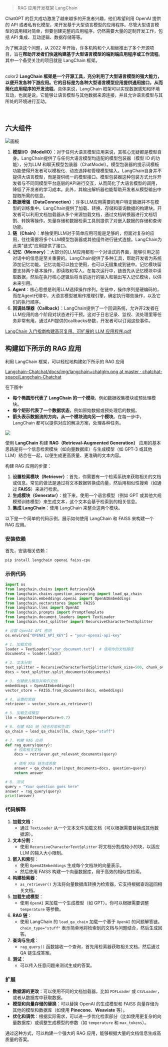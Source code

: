 > RAG 应用开发框架 LangChain
>

ChatGPT 的巨大成功激发了越来越多的开发者兴趣，他们希望利用 OpenAI 提供的 API 或者私有化模型，来开发基于大型语言模型的应用程序。尽管大型语言模型的调用相对简单，但要创建完整的应用程序，仍然需要大量的定制开发工作，包括 API 集成、互动逻辑、数据存储等等。

为了解决这个问题，从 2022 年开始，许多机构和个人相继推出了多个开源项目，旨在**帮助开发者们快速构建基于大型语言模型的端到端应用程序或工作流程**。其中一个备受关注的项目就是 LangChain 框架。

<br/>color2
**LangChain 框架是一个开源工具，充分利用了大型语言模型的强大能力，以便开发各种下游应用。它的目标是为各种大型语言模型应用提供通用接口，从而简化应用程序的开发流程**。具体来说，LangChain 框架可以实现数据感知和环境互动，也就是说，它能够让语言模型与其他数据来源连接，并且允许语言模型与其所处的环境进行互动。

<br/>

##  六大组件
![画板](https://cdn.nlark.com/yuque/0/2025/jpeg/2639475/1736750325286-fd218ed1-758b-456b-ac31-fc16cc2c96dc.jpeg)

1. **模型I/O（ModelIO）**：对于任何大语言模型应用来说，其核心无疑都是模型自身。LangChain提供了与任何大语言模型均适配的模型包装器（模型 IO 的功能），分为LLM 和聊天模型包装器（ChatModel）。模型包装器的提示词模板功能使得开发者可以模板化、动态选择和管理模型输入。LangChain自身并不提供大语言模型，而是提供统一的模型接口。模型包装器这种包装方式允许开发者与不同同模型平台底层的API进行交互，从而简化了大语言模型的调用，降低了开发者的学习成本。此外，其输出解析器也能帮助开发者从模型输出中提取所需的信息。
2. **数据增强（DataConnection）**：许多LLM应用需要的用户特定数据并不在模型的训练集中。LangChain提供了加载、转换、存储和查询数据的构建块。开发者可以利用文档加载器从多个来源加载文档，通过文档转换器进行文档切割、转换等操作。矢量存储和数据检索工具则提供了对嵌入数据的存储和查询功能。
3. **链（Chain）**：单独使用LLM对于简单应用可能是足够的，但面对复杂的应用，往往需要将多个LLM模型包装器或其他组件进行链式连接。LangChain为此类"链式"应用提供了接口。
4. **记忆（Memory）**：大部分的LLM应用都有一个对话式的界面，能够引用之前对话中的信息是至关重要的。LangChain提供了多种工具，帮助开发者为系统添加记忆功能。记忆功能可以独立使用，也可以无缝集成到链中。记忆模块留要支持两个基本操作，即读取和写人。在每次运行中，链首先从记忆模块中读取数据，然后在执行核心逻辑后将当前运行的输入和输出写入记忆模块，以供未来引用。
5. **Agent**：核心思想是利用LLM选择操作序列。在链中，操作序列是硬编码的，而在Agent代理中，大语言模型被用作推理引擎，确定执行哪些操作，以及它们的执行顺序。
6. **回调处理器（Callback）**：LangChain提供了一个回调系统，允许开2发者在LLM应用的各个阶段对状态进行干预。这对于日志记录、监视、流处理里等任务非常有用。通过API提供的callbacks参数，开发者可以订阅这些事件。

[LangChain 入门指南构建高可复用、可扩展的 LLM 应用程序.pdf](https://www.yuque.com/attachments/yuque/0/2025/pdf/2639475/1736750359515-3826c97f-a59e-4589-9b4a-a5588e4ea58a.pdf)

## 构建如下所示的 RAG 应用
利用 LangChain 框架，可以轻松地构建如下所示的 RAG 应用

[Langchain-Chatchat/docs/img/langchain+chatglm.png at master · chatchat-space/Langchain-Chatchat](https://github.com/chatchat-space/Langchain-Chatchat/blob/master/docs/img/langchain%2Bchatglm.png)

在下图中

+ **每个椭圆形代表了 LangChain 的一个模块**，例如数据收集模块或预处理模块。
+ **每个矩形代表了一个数据状态**，例如原始数据或预处理后的数据。
+ **箭头表示数据流的方向，从一个模块流向另一个模块**。在每一步中，LangChain 都可以提供对应的解决方案，处理各种任务。

![](https://cdn.nlark.com/yuque/0/2025/png/2639475/1736750014300-6a532cea-71bc-4e3d-ba62-d4d917fa2ee4.png)

使用 **LangChain** 构建 **RAG（Retrieval-Augmented Generation）** 应用的基本思路是将一个信息检索模块（如向量数据库）与生成模型（如 GPT-3 或其他 LLM）结合在一起，以便生成更高质量、更准确的文本内容。



构建 RAG 应用的步骤：

1. **设置检索模块（Retriever）**：首先，你需要有一个检索系统来获取相关的文档或信息。常见的做法是通过将文本数据转换成向量，然后用相似性搜索（如通过 **FAISS**）来进行检索。
2. **生成模块（Generator）**：接下来，使用一个语言模型（例如 GPT 或其他大规模预训练模型）来生成文本，这个文本会基于检索到的相关信息。
3. **集成 LangChain**：使用 LangChain 来整合这两个模块。

以下是一个简单的代码示例，展示如何使用 LangChain 和 FAISS 来构建一个 RAG 应用。

### 安装依赖
首先，安装相关依赖：

```bash
pip install langchain openai faiss-cpu
```

### 示例代码
```python
import os
from langchain.chains import RetrievalQA
from langchain.chains.question_answering import load_qa_chain
from langchain.embeddings.openai import OpenAIEmbeddings
from langchain.vectorstores import FAISS
from langchain.llms import OpenAI
from langchain.prompts import PromptTemplate
from langchain.document_loaders import TextLoader
from langchain.text_splitter import RecursiveCharacterTextSplitter

# 设置 OpenAI API 密钥
os.environ["OPENAI_API_KEY"] = "your-openai-api-key"

# 1. 加载文档
loader = TextLoader("your_document.txt")  # 使用你的文档路径
documents = loader.load()

# 2. 文本分割
text_splitter = RecursiveCharacterTextSplitter(chunk_size=500, chunk_overlap=50)
docs = text_splitter.split_documents(documents)

# 3. 创建嵌入模型并索引文档
embeddings = OpenAIEmbeddings()
vector_store = FAISS.from_documents(docs, embeddings)

# 4. 设置检索器
retriever = vector_store.as_retriever()

# 5. 加载生成模型
llm = OpenAI(temperature=0.7)

# 6. 创建 RAG 链（结合检索和生成）
qa_chain = load_qa_chain(llm, chain_type="stuff")

# 7. 构建 RAG 应用
def rag_query(query):
    # 检索相关文档
    docs = retriever.get_relevant_documents(query)
    
    # 使用 RAG 链生成答案
    answer = qa_chain.run(input_documents=docs, question=query)
    return answer

# 8. 测试
query = "Your question goes here"
answer = rag_query(query)
print(answer)
```

### 代码解释
1. **加载文档**：
    - 通过 `TextLoader` 从一个文本文件加载文档（可以根据需要替换成其他数据源）。
2. **文本分割**：
    - 使用 `RecursiveCharacterTextSplitter` 将文档分割成较小的块，以适应 LLM 的输入大小限制。
3. **嵌入和索引**：
    - 使用 `OpenAIEmbeddings` 生成每个文档块的向量表示。
    - 然后使用 FAISS 构建一个向量数据库，用于高效的相似性检索。
4. **构建检索器**：
    - `as_retriever()` 方法将向量数据库转换为检索器，它支持根据查询返回相关文档。
5. **加载生成模型**：
    - 使用 `OpenAI` 来加载一个生成模型（如 GPT）。你可以根据需要调整 `temperature` 等参数。
6. **RAG 链**：
    - 使用 LangChain 的 `load_qa_chain` 加载一个基于 `OpenAI` 的问题解答链。`chain_type="stuff"` 表示简单地将检索到的文档与问题结合，然后生成回答。
7. **查询与生成**：
    - `rag_query()` 函数接收一个查询，首先用检索器获取相关文档，然后通过 QA 链生成答案。
8. **测试**：
    - 可以传入任意问题来测试生成的答案。

### 扩展
+ **数据源的更改**：可以使用不同的文档加载器，比如 `PDFLoader` 或 `CSVLoader`，或者从数据库中获取数据。
+ **模型和向量存储的替换**：可以替换 OpenAI 的生成模型和 FAISS 向量存储为其他的模型和数据库（如使用 **Pinecone**、**Weaviate** 等）。
+ **优化和调优**：根据实际需求，可以进一步优化检索部分（比如使用更复杂的向量数据库）或调整生成模型的参数（如 `temperature` 和 `max_tokens`）。

通过这种方式，可以构建一个强大的 RAG 应用，能够根据大量的文档信息生成高质量的答案。





